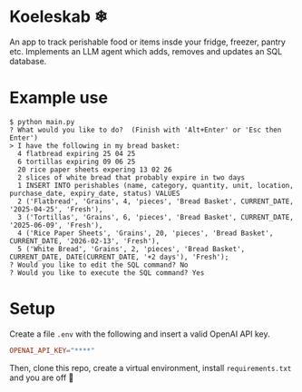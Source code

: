 # Koeleskab ❄
An app to track perishable food or items insde your fridge, freezer, pantry etc. 
Implements an LLM agent which adds, removes and updates an SQL database.

# Example use
```
$ python main.py
? What would you like to do?  (Finish with 'Alt+Enter' or 'Esc then Enter')
> I have the following in my bread basket:
  4 flatbread expiring 25 04 25
  6 tortillas expiring 09 06 25
  20 rice paper sheets expering 13 02 26
  2 slices of white bread that probably expire in two days
  1 INSERT INTO perishables (name, category, quantity, unit, location, purchase_date, expiry_date, status) VALUES 
  2 ('Flatbread', 'Grains', 4, 'pieces', 'Bread Basket', CURRENT_DATE, '2025-04-25', 'Fresh'),
  3 ('Tortillas', 'Grains', 6, 'pieces', 'Bread Basket', CURRENT_DATE, '2025-06-09', 'Fresh'),
  4 ('Rice Paper Sheets', 'Grains', 20, 'pieces', 'Bread Basket', CURRENT_DATE, '2026-02-13', 'Fresh'),
  5 ('White Bread', 'Grains', 2, 'pieces', 'Bread Basket', CURRENT_DATE, DATE(CURRENT_DATE, '+2 days'), 'Fresh');
? Would you like to edit the SQL command? No
? Would you like to execute the SQL command? Yes
```

# Setup
Create a file `.env` with the following and insert a valid OpenAI API key.
```toml
OPENAI_API_KEY="****"
```

Then, clone this repo, create a virtual environment, install `requirements.txt` and you are off 🚀